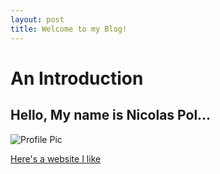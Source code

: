 ```yaml
---
layout: post
title: Welcome to my Blog!
---
```


# An Introduction 
## Hello, My name is Nicolas Pol...
![Profile Pic](https://nicpol16.github.io/Nic-Pol/profile.jpeg)

[Here's a website I like](http://seriouseats.com)
